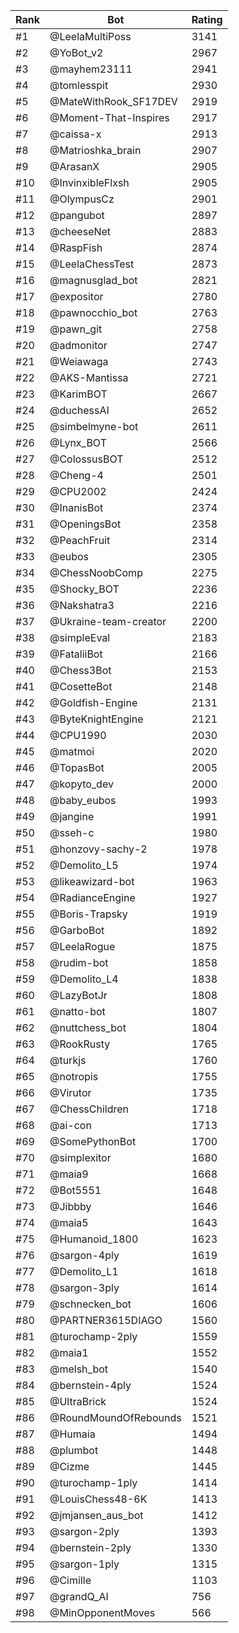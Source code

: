 Rank|Bot|Rating
---|---|---
#1|@LeelaMultiPoss|3141
#2|@YoBot_v2|2967
#3|@mayhem23111|2941
#4|@tomlesspit|2930
#5|@MateWithRook_SF17DEV|2919
#6|@Moment-That-Inspires|2917
#7|@caissa-x|2913
#8|@Matrioshka_brain|2907
#9|@ArasanX|2905
#10|@InvinxibleFlxsh|2905
#11|@OlympusCz|2901
#12|@pangubot|2897
#13|@cheeseNet|2883
#14|@RaspFish|2874
#15|@LeelaChessTest|2873
#16|@magnusglad_bot|2821
#17|@expositor|2780
#18|@pawnocchio_bot|2763
#19|@pawn_git|2758
#20|@admonitor|2747
#21|@Weiawaga|2743
#22|@AKS-Mantissa|2721
#23|@KarimBOT|2667
#24|@duchessAI|2652
#25|@simbelmyne-bot|2611
#26|@Lynx_BOT|2566
#27|@ColossusBOT|2512
#28|@Cheng-4|2501
#29|@CPU2002|2424
#30|@InanisBot|2374
#31|@OpeningsBot|2358
#32|@PeachFruit|2314
#33|@eubos|2305
#34|@ChessNoobComp|2275
#35|@Shocky_BOT|2236
#36|@Nakshatra3|2216
#37|@Ukraine-team-creator|2200
#38|@simpleEval|2183
#39|@FataliiBot|2166
#40|@Chess3Bot|2153
#41|@CosetteBot|2148
#42|@Goldfish-Engine|2131
#43|@ByteKnightEngine|2121
#44|@CPU1990|2030
#45|@matmoi|2020
#46|@TopasBot|2005
#47|@kopyto_dev|2000
#48|@baby_eubos|1993
#49|@jangine|1991
#50|@sseh-c|1980
#51|@honzovy-sachy-2|1978
#52|@Demolito_L5|1974
#53|@likeawizard-bot|1963
#54|@RadianceEngine|1927
#55|@Boris-Trapsky|1919
#56|@GarboBot|1892
#57|@LeelaRogue|1875
#58|@rudim-bot|1858
#59|@Demolito_L4|1838
#60|@LazyBotJr|1808
#61|@natto-bot|1807
#62|@nuttchess_bot|1804
#63|@RookRusty|1765
#64|@turkjs|1760
#65|@notropis|1755
#66|@Virutor|1735
#67|@ChessChildren|1718
#68|@ai-con|1713
#69|@SomePythonBot|1700
#70|@simplexitor|1680
#71|@maia9|1668
#72|@Bot5551|1648
#73|@Jibbby|1646
#74|@maia5|1643
#75|@Humanoid_1800|1623
#76|@sargon-4ply|1619
#77|@Demolito_L1|1618
#78|@sargon-3ply|1614
#79|@schnecken_bot|1606
#80|@PARTNER3615DIAGO|1560
#81|@turochamp-2ply|1559
#82|@maia1|1552
#83|@melsh_bot|1540
#84|@bernstein-4ply|1524
#85|@UltraBrick|1524
#86|@RoundMoundOfRebounds|1521
#87|@Humaia|1494
#88|@plumbot|1448
#89|@Cizme|1445
#90|@turochamp-1ply|1414
#91|@LouisChess48-6K|1413
#92|@jmjansen_aus_bot|1412
#93|@sargon-2ply|1393
#94|@bernstein-2ply|1330
#95|@sargon-1ply|1315
#96|@Cimille|1103
#97|@grandQ_AI|756
#98|@MinOpponentMoves|566

